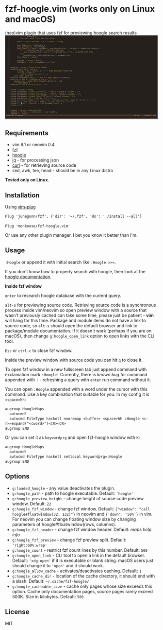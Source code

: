 # fzf-hoogle.vim (works only on Linux and macOS)

(neo)vim plugin that uses fzf for previewing hoogle search results
![fzf-hoogle.vim in action](https://github.com/monkoose/fzf-hoogle-images/blob/master/fzf-hoogle-action.gif?raw=true)

## Requirements

 - vim 8.1 or neovim 0.4
 - [fzf](https://github.com/junegunn/fzf)
 - [hoogle](https://github.com/ndmitchell/hoogle)
 - [jq](https://github.com/stedolan/jq) - for processing json
 - [curl](https://github.com/curl/curl) - for retrieving source code
 - sed, awk, tee, head - should be in any Linux distro
 
**Tested only on Linux**.

## Installation

Using [vim-plug](https://github.com/junegunn/vim-plug)
```
Plug 'junegunn/fzf', {'dir': '~/.fzf', 'do': './install --all'}

Plug 'monkoose/fzf-hoogle.vim'
```
Or use any other plugin manager. I bet you know it better than I'm.

## Usage

`:Hoogle` or append it with initial search like `:Hoogle >>=`.

If you don't know how to properly search with hoogle, then look at the [hoogle documentation](https://github.com/ndmitchell/hoogle#searches).

**Inside fzf window**

`enter` to research hoogle database with the current query.

`alt-s` for previewing source code. Retrieving source code is a synchronous process inside
vim/neovim so open preview window with a source that wasn't previously cached can take some time,
please just be patient - **vim** will hang for this time.
Package and module items do not have a link to source code, so `alt-s` should open the default browser
and link to package/module documentation. If it doesn't work (perhaps if you are on macOS), then
change `g:hoogle_open_link` option to open links with the CLI tool.

`Esc` or `ctrl-c` to close fzf window.


Inside the preview window with source code you can hit `q` to close it.

To open fzf window in a new fullscreen tab just append command with exclamation mark `:Hoogle!`
Currently, there is *known bug* for command appended with `!`  - refreshing a query with `enter` run
command without it.

You can open `:Hoogle` appended with a word under the cursor with this command. Use a key combination that
suitable for you. In my config it is `<space>hh`:
```
augroup HoogleMaps
  autocmd!
  autocmd FileType haskell nnoremap <buffer> <space>hh :Hoogle <c-r>=expand("<cword>")<CR><CR>
augroup END
```
Or you can set it as `keywordprg` and open fzf-hoogle window with `K`:
```
augroup HoogleMaps
  autocmd!
  autocmd FileType haskell setlocal keywordprg=:Hoogle
augroup END
```

## Options

 - `g:loaded_hoogle` - any value deactivates the plugin.
 - `g:hoogle_path` - path to hoogle executable. Default: `'hoogle'`
 - `g:hoogle_preview_height` - change height of source code preview window. Default: `22`
 - `g:hoogle_fzf_window` - change fzf window. Default: `{"window": "call hoogle#floatwindow(32, 132)"}`
   in neovim and `{'down': '50%'}` in vim. For neovim you can change floating window size by
   changing parameters of hoogle#floatwindow(rows, columns).
 - `g:hoogle_fzf_header` - change fzf window header. Default: *maps help info*
 - `g:hoogle_fzf_preview` - change fzf preview split. Default: `'right:60%:wrap'`
 - `g:hoogle_count` - restrict fzf count lines by this number. Default: `500`
 - `g:hoogle_open_link` - CLI tool to open a link in the default browser. Default: `'xdg-open'` if
   it is executable or blank string. macOS users just should change it to `'open'` and it should work.
 - `g:hoogle_allow_cache` - activates/deactivates caching. Default: `1`
 - `g:hoogle_cache_dir` - location of the cache directory, it should end with a slash. Default: `~/.cache/fzf-hoogle/`
 - `g:hoogle_cacheable_size` - cache only pages whose size exceeds this option. Cache only
   documentation pages, source pages rarely exceed 500K. Size in kilobytes. Default: `500`

## License
MIT
